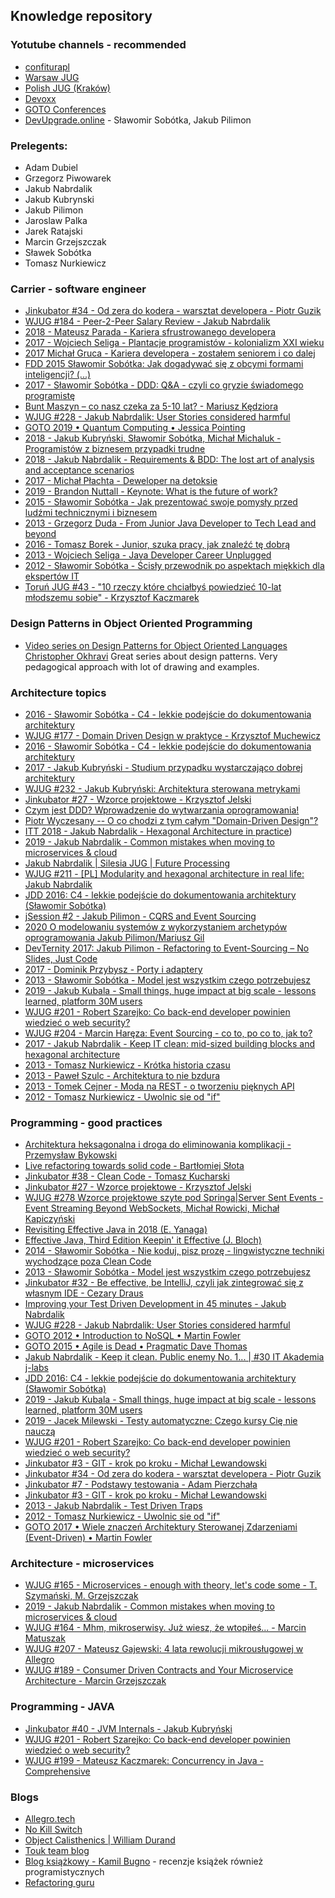 ## Knowledge repository
### Yotutube channels - recommended
- [confiturapl](https://www.youtube.com/channel/UCkVjQGf_e0JmlonPMS4VNXQ)
- [Warsaw JUG](https://www.youtube.com/channel/UC2coGyxf5x_CzJ3l4F-N-Sw)
- [Polish JUG (Kraków)](https://www.youtube.com/channel/UCFQJHkJln2LF1gYy3lMqCnw)
- [Devoxx](https://www.youtube.com/channel/UCCBVCTuk6uJrN3iFV_3vurg)
- [GOTO Conferences](https://www.youtube.com/channel/UCs_tLP3AiwYKwdUHpltJPuA)
- [DevUpgrade.online](https://www.youtube.com/channel/UCvNne80z8XObPYIhDwnKDrg) - Sławomir Sobótka, Jakub Pilimon

### Prelegents:
- Adam Dubiel
- Grzegorz Piwowarek
- Jakub Nabrdalik
- Jakub Kubrynski
- Jakub Pilimon
- Jaroslaw Palka
- Jarek Ratajski
- Marcin Grzejszczak
- Sławek Sobótka
- Tomasz Nurkiewicz
###  Carrier - software engineer
- [Jinkubator #34 - Od zera do kodera - warsztat developera - Piotr Guzik](https://youtu.be/_H0h4QXjAOw)
- [WJUG #184 - Peer-2-Peer Salary Review - Jakub Nabrdalik](https://youtu.be/odrean5ShZQ)
- [2018 - Mateusz Parada - Kariera sfrustrowanego developera](https://youtu.be/Jeg1gkaZERU)
- [2017 - Wojciech Seliga - Plantacje programistów - kolonializm XXI wieku](https://youtu.be/dyGaJ82o41k)
- [2017  Michał Gruca - Kariera developera - zostałem seniorem i co dalej](https://youtu.be/jtqH_X5-TY8)
- [FDD 2015 Sławomir Sobótka: Jak dogadywać się z obcymi formami inteligencji? (...)](https://youtu.be/J-NG_qvYU74)
- [2017 - Sławomir Sobótka - DDD: Q&A - czyli co gryzie świadomego programistę](https://youtu.be/FkylT96at4g)
- [Bunt Maszyn – co nasz czeka za 5-10 lat? - Mariusz Kędziora](https://youtu.be/ZstS2znn3WE)
- [WJUG #228 - Jakub Nabrdalik: User Stories considered harmful](https://youtu.be/ATZ0GEMSivM)
- [GOTO 2019 • Quantum Computing • Jessica Pointing](https://youtu.be/d2pGGNQ63GQ)
- [2018 - Jakub Kubryński, Sławomir Sobótka, Michał Michaluk - Programistów z biznesem przypadki trudne](https://youtu.be/3eCSYexlf8M)
- [2018 - Jakub Nabrdalik - Requirements & BDD: The lost art of analysis and acceptance scenarios](https://youtu.be/xNWFy8t2m_Y)
- [2017 - Michał Płachta - Deweloper na detoksie](https://youtu.be/O3MB56R_eqw)
- [2019 - Brandon Nuttall - Keynote: What is the future of work?](https://youtu.be/AxbkyFDNUbA)
- [2015 - Sławomir Sobótka - Jak prezentować swoje pomysły przed ludźmi technicznymi i biznesem](https://youtu.be/YtkQ9f8ZqB0)
- [2013 - Grzegorz Duda - From Junior Java Developer to Tech Lead and beyond](https://youtu.be/krwaDQbIgBc)
- [2016 - Tomasz Borek - Junior, szuka pracy, jak znaleźć tę dobrą](https://youtu.be/qcsyB_470kw)
- [2013 - Wojciech Seliga - Java Developer Career Unplugged](https://youtu.be/k5aIOMuG1Js)
- [2012 - Sławomir Sobótka - Ścisły przewodnik po aspektach miękkich dla ekspertów IT](https://youtu.be/1tN_Dgbw1BY)
- [Toruń JUG #43 - "10 rzeczy które chciałbyś powiedzieć 10-lat młodszemu sobie" - Krzysztof Kaczmarek](https://youtu.be/PFVsZMyV_UI)
### Design Patterns in Object Oriented Programming
- [Video series on Design Patterns for Object Oriented Languages 
Christopher Okhravi](https://youtube.com/playlist?list=PLrhzvIcii6GNjpARdnO4ueTUAVR9eMBpc)
Great series about design patterns. Very pedagogical approach with lot of drawing and examples.


###  Architecture topics
- [2016 - Sławomir Sobótka - C4 - lekkie podejście do dokumentowania architektury](https://youtu.be/FoMEgnMKhK0)
- [WJUG #177 - Domain Driven Design w praktyce - Krzysztof Muchewicz](https://youtu.be/sWvS8GC2AO4)
- [2016 - Sławomir Sobótka - C4 - lekkie podejście do dokumentowania architektury](https://youtu.be/FoMEgnMKhK0)
- [2017 - Jakub Kubryński - Studium przypadku wystarczająco dobrej architektury](https://youtu.be/yM_CMWutuzI)
- [WJUG #232 - Jakub Kubryński: Architektura sterowana metrykami](https://youtu.be/AVzElCjDHMg)
- [Jinkubator #27 - Wzorce projektowe - Krzysztof Jelski](https://youtu.be/RADOhncoohY)
- [Czym jest DDD? Wprowadzenie do wytwarzania oprogramowania!](https://youtu.be/UvbTQWb-oSw)
- [Piotr Wyczesany -- O co chodzi z tym całym "Domain-Driven Design"?](https://youtu.be/0h9EvPI_mKA)
- [ITT 2018 - Jakub Nabrdalik - Hexagonal Architecture in practice](https://youtu.be/sOaS83Ir8Ck))
- [2019 - Jakub Nabrdalik - Common mistakes when moving to microservices & cloud](https://youtu.be/jo46-CP6ywU)
- [Jakub Nabrdalik | Silesia JUG | Future Processing](https://youtu.be/kW-k9UXhGqw)
- [WJUG #211 - [PL] Modularity and hexagonal architecture in real life: Jakub Nabrdalik](https://youtu.be/ILBX9fa9aJo)
- [JDD 2016: C4 - lekkie podejście do dokumentowania architektury (Sławomir Sobótka)](https://youtu.be/yYxGLf6wPW4)
- [jSession #2 - Jakub Pilimon - CQRS and Event Sourcing](https://youtu.be/b4u85GUKp0o)
- [2020 O modelowaniu systemów z wykorzystaniem archetypów oprogramowania Jakub Pilimon/Mariusz Gil ](https://youtu.be/SYGDtwmEOzU)
- [DevTernity 2017: Jakub Pilimon - Refactoring to Event-Sourcing – No Slides, Just Code](https://youtu.be/WRUMjjqF1nc)
- [2017 - Dominik Przybysz - Porty i adaptery](https://youtu.be/mlqIV4PSKLc)
- [2013 - Sławomir Sobótka - Model jest wszystkim czego potrzebujesz](https://youtu.be/iaLeKHbspLg)
- [2019 - Jakub Kubala - Small things, huge impact at big scale - lessons learned, platform 30M users](https://youtu.be/_Xe1-l4hRf0)
- [WJUG #201 - Robert Szarejko: Co back-end developer powinien wiedzieć o web security?](https://youtu.be/wMNF66dBizY)
- [WJUG #204 - Marcin Haręza: Event Sourcing - co to, po co to, jak to?](https://youtu.be/dEA6uv0FPpE)
- [2017 - Jakub Nabrdalik - Keep IT clean: mid-sized building blocks and hexagonal architecture](https://youtu.be/ma15iBQpmHU)
- [2013 - Tomasz Nurkiewicz - Krótka historia czasu](https://youtu.be/zsfEWLGgsEY)
- [2013 - Paweł Szulc - Architektura to nie bzdura](https://youtu.be/SxqK8jo7vdY)
- [2013 - Tomek Cejner - Moda na REST - o tworzeniu pięknych API](https://youtu.be/Bh5csZWenUM)
- [2012 - Tomasz Nurkiewicz - Uwolnic sie od "if"](https://youtu.be/xAMbxSCSyio)

###  Programming - good practices
- [Architektura heksagonalna i droga do eliminowania komplikacji - Przemysław Bykowski](https://youtu.be/072sjZdthaQ)
- [Live refactoring towards solid code - Bartłomiej Słota](https://youtu.be/BGNzWpSlR1Q)
- [Jinkubator #38 - Clean Code - Tomasz Kucharski](https://youtu.be/r9XTEOHaotc)
- [Jinkubator #27 - Wzorce projektowe - Krzysztof Jelski](https://youtu.be/RADOhncoohY)
- [WJUG #278 Wzorce projektowe szyte pod Springa|Server Sent Events - Event Streaming Beyond WebSockets, Michał Rowicki, Michał Kapiczyński](https://youtu.be/-GaRgTyiNIQ)
- [Revisiting Effective Java in 2018 (E. Yanaga)](https://youtu.be/ANZXvXVa1Lg)
- [Effective Java, Third Edition Keepin' it Effective (J. Bloch)](https://youtu.be/hSfylUXhpkA)
- [2014 - Sławomir Sobótka - Nie koduj, pisz prozę - lingwistyczne techniki wychodzące poza Clean Code](https://youtu.be/CKONKZLmMwk)
- [2013 - Sławomir Sobótka - Model jest wszystkim czego potrzebujesz](https://youtu.be/iaLeKHbspLg)
- [Jinkubator #32 - Be effective, be IntelliJ, czyli jak zintegrować się z własnym IDE - Cezary Draus](https://youtu.be/Qzz3aEaFv3s)
- [Improving your Test Driven Development in 45 minutes - Jakub Nabrdalik](https://youtu.be/PwMNtiKb-P4)
- [WJUG #228 - Jakub Nabrdalik: User Stories considered harmful](https://youtu.be/ATZ0GEMSivM)
- [GOTO 2012 • Introduction to NoSQL • Martin Fowler](https://youtu.be/qI_g07C_Q5I)
- [GOTO 2015 • Agile is Dead • Pragmatic Dave Thomas](https://youtu.be/a-BOSpxYJ9M)
- [Jakub Nabrdalik - Keep it clean. Public enemy No. 1... | #30 IT Akademia j-labs](https://youtu.be/5Q8kiSN6390)
- [JDD 2016: C4 - lekkie podejście do dokumentowania architektury (Sławomir Sobótka)](https://youtu.be/yYxGLf6wPW4)
- [2019 - Jakub Kubala - Small things, huge impact at big scale - lessons learned, platform 30M users](https://youtu.be/_Xe1-l4hRf0)
- [2019 - Jacek Milewski - Testy automatyczne: Czego kursy Cię nie nauczą](https://youtu.be/FcLVh2kH-ic)
- [WJUG #201 - Robert Szarejko: Co back-end developer powinien wiedzieć o web security?](https://youtu.be/wMNF66dBizY)
- [Jinkubator #3 - GIT - krok po kroku - Michał Lewandowski](https://youtu.be/QrJ5cdX1ir4)
- [Jinkubator #34 - Od zera do kodera - warsztat developera - Piotr Guzik](https://youtu.be/_H0h4QXjAOw)
- [Jinkubator #7 - Podstawy testowania - Adam Pierzchała](https://youtu.be/dwNVYrMRFDE)
- [Jinkubator #3 - GIT - krok po kroku - Michał Lewandowski](https://youtu.be/QrJ5cdX1ir4)
- [2013 - Jakub Nabrdalik - Test Driven Traps](https://youtu.be/wbAtJlbRhbQ)
- [2012 - Tomasz Nurkiewicz - Uwolnic sie od "if"](https://youtu.be/xAMbxSCSyio)
- [GOTO 2017 • Wiele znaczeń Architektury Sterowanej Zdarzeniami (Event-Driven) • Martin Fowler](https://youtu.be/STKCRSUsyP0)

###  Architecture - microservices
- [WJUG #165​ - Microservices - enough with theory, let's code some - T. Szymański, M. Grzejszczak](https://youtu.be/L7zrYHXSCKM)
- [2019 - Jakub Nabrdalik - Common mistakes when moving to microservices & cloud](https://youtu.be/jo46-CP6ywU)
- [WJUG #164​ - Mhm, mikroserwisy. Już wiesz, że wtopiłeś... - Marcin Matuszak](https://youtu.be/d_RwASXkPqE)
- [WJUG #207​ - Mateusz Gajewski: 4 lata rewolucji mikrousługowej w Allegro](https://youtu.be/_X89vxbuExE)
- [WJUG #189​ - Consumer Driven Contracts and Your Microservice Architecture - Marcin Grzejszczak](https://youtu.be/sAAklvxmPmk)

###  Programming - JAVA
- [Jinkubator #40 - JVM Internals - Jakub Kubryński](https://youtu.be/rWdgla54bcc)
- [WJUG #201​ - Robert Szarejko: Co back-end developer powinien wiedzieć o web security?](https://youtu.be/wMNF66dBizY)
- [WJUG #199​ - Mateusz Kaczmarek: Concurrency in Java - Comprehensive](https://youtu.be/bhNHvZ9xsC4)

###  Blogs
- [Allegro.tech](https://allegro.tech/)
- [No Kill Switch](https://no-kill-switch.ghost.io/)
- [Object Calisthenics | William Durand](https://williamdurand.fr/2013/06/03/object-calisthenics/)
- [Touk team blog](https://touk.pl/blog/)
- [Blog książkowy - Kamil Bugno](http://www.blog-ksiazkowy.pl/blog-ksiazkowy/) - recenzje książek również programistycznych
- [Refactoring guru](https://refactoring.guru/)

